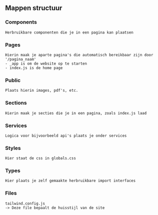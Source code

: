 ## Mappen structuur

### Components
    Herbruikbare componenten die je in een pagina kan plaatsen

### Pages
    Hierin maak je aparte pagina's die automatisch bereikbaar zijn door '/pagina_naam'
    - _app is om de website op te starten
    - index.js is de home page

### Public
    Plaats hierin images, pdf's, etc.

### Sections
    Hierin maak je secties die je in een pagina, zoals index.js laad

### Services
    Logica voor bijvoorbeeld api's plaats je onder services

### Styles
    Hier staat de css in globals.css

### Types
    Hier plaats je zelf gemaakte herbruikbare import interfaces

### Files
    tailwind.config.js
    -> Deze file bepaalt de huisstijl van de site
